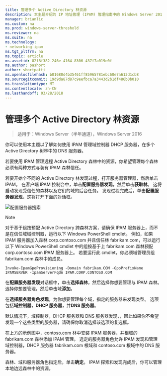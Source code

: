 ```yaml
---
title: 管理多个 Active Directory 林资源
description: 本主题介绍的 IP 地址管理 (IPAM) 管理指南中的 Windows Server 2016 的一部分。
manager: brianlic
ms.custom: na
ms.prod: windows-server-threshold
ms.reviewer: na
ms.suite: na
ms.technology:
- networking-ipam
ms.tgt_pltfrm: na
ms.topic: article
ms.assetid: 82f8f382-246e-4164-8306-437f7a019e0f
ms.author: pashort
author: shortpatti
ms.openlocfilehash: b01680d4b35461ff85965781ebc60e7a613d1cb8
ms.sourcegitcommit: 19d9da87d87c9eefbca7a3443d2b1df486b0b010
ms.translationtype: MT
ms.contentlocale: zh-CN
ms.lasthandoff: 03/28/2018
---
```

# <a name="manage-resources-in-multiple-active-directory-forests"></a>管理多个 Active Directory 林资源

>适用于：Windows Server（半年通道），Windows Server 2016

你可以使用本主题以了解如何使用 IPAM 管理域控制器 DHCP 服务器，在多个 Active Directory 树林中的 DNS 服务器。  
  
若要使用 IPAM 管理远程 Active Directory 森林中的资源，你希望管理每个森林必须有两种方式与装有 IPAM 森林信任。  
  
若要开始个不同的 Active Directory 林发现过程，打开服务器管理器，然后单击 IPAM。 在客户端 IPAM 控制台中，单击**配置服务器发现**，然后单击**获取林**。 这将启动发现受信任的森林以及它们的域的后台任务。 发现过程完成后，单击**配置服务器发现**，这将打开下面的对话框。  
  
![配置服务器搜索](../../media/Manage-Resources-in-Multiple-Active-Directory-Forests/ipam_serverdiscovery.jpg)  

>[!NOTE]
>对于基于组按预配 Active Directory 跨森林方案，请确保 IPAM 服务器上，而不是在信任域域控制器，运行以下 Windows PowerShell cmdlet。 例如，如果 IPAM 服务器加入森林 corp.contoso.com 并且信任林 fabrikam.com，可以运行以下 Windows PowerShell cmdlet 中的组按基于上 fabrikam.com 森林预配 corp.contoso.com IPAM 服务器上。 若要运行此 cmdlet，你必须域管理员组 fabrikam.com 森林中的成员。

    
    Invoke-IpamGpoProvisioning -Domain fabrikam.COM -GpoPrefixName IPAMSERVER -IpamServerFqdn IPAM.CORP.CONTOSO.COM
    

在**配置服务器发现**对话框中，单击**选择森林**，然后选择你想要管理与 IPAM 森林。 选择你想要管理，然后单击域**添加**。

在**选择服务器角色发现**，为你想要管理每个域，指定的服务器来发现类型。 选项包括**域控制器**，**DHCP 服务器**，并**DNS 服务器**。

默认情况下，域控制器，DHCP 服务器和 DNS 服务器发现，，因此如果你不希望发现一个这些类型的服务器，请确保你取消选择该选项的复选框。

在上方的示例图中，contoso.com 林中安装 IPAM 服务器，并根域的 fabrikam.com 森林添加 IPAM 管理。 选定的服务器角色允许 IPAM 发现和管理域控制器，DHCP 服务器 fabrikam.com 根域和 contoso.com 根域中的 DNS 服务器。

森林、域和服务器角色指定后，单击**确定**。 IPAM 探索和发现完成后，你可以管理本地边远森林中的资源。
